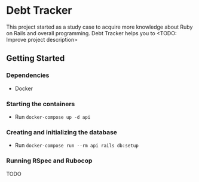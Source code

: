 # Debt Tracker
This project started as a study case to acquire more knowledge about Ruby on Rails and overall programming. Debt Tracker helps you to <TODO: Improve project description>
## Getting Started
### Dependencies
- Docker
### Starting the containers
- Run `docker-compose up -d api`
### Creating and initializing the database
- Run `docker-compose run --rm api rails db:setup`
### Running RSpec and Rubocop
TODO
